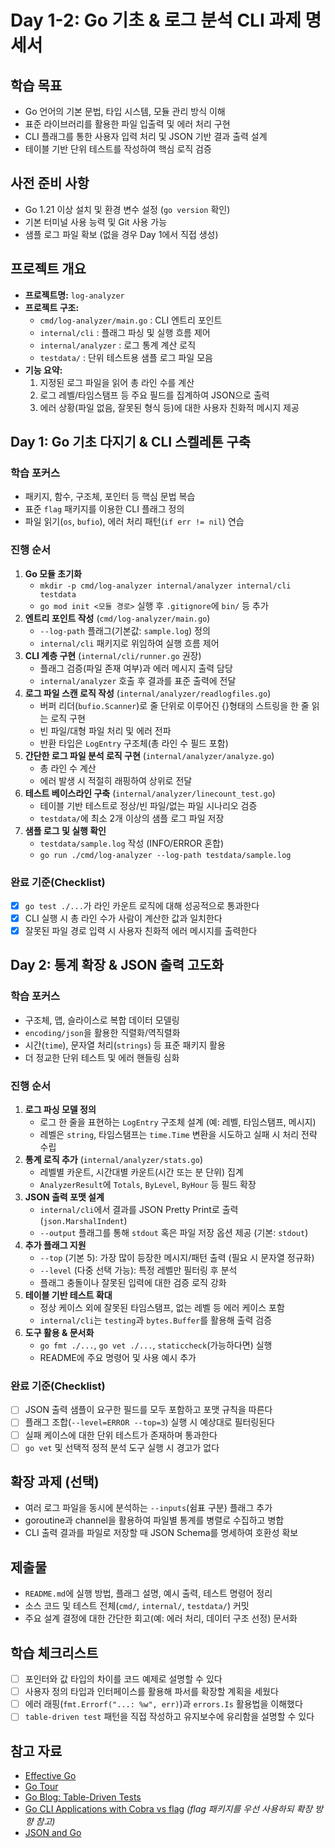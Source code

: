 # Day 1-2: Go 기초 & 로그 분석 CLI 과제 명세서

## 학습 목표
- Go 언어의 기본 문법, 타입 시스템, 모듈 관리 방식 이해
- 표준 라이브러리를 활용한 파일 입출력 및 에러 처리 구현
- CLI 플래그를 통한 사용자 입력 처리 및 JSON 기반 결과 출력 설계
- 테이블 기반 단위 테스트를 작성하여 핵심 로직 검증

## 사전 준비 사항
- Go 1.21 이상 설치 및 환경 변수 설정 (`go version` 확인)
- 기본 터미널 사용 능력 및 Git 사용 가능
- 샘플 로그 파일 확보 (없을 경우 Day 1에서 직접 생성)

## 프로젝트 개요
- **프로젝트명:** `log-analyzer`
- **프로젝트 구조:**
  - `cmd/log-analyzer/main.go` : CLI 엔트리 포인트
  - `internal/cli` : 플래그 파싱 및 실행 흐름 제어
  - `internal/analyzer` : 로그 통계 계산 로직
  - `testdata/` : 단위 테스트용 샘플 로그 파일 모음
- **기능 요약:**
  1. 지정된 로그 파일을 읽어 총 라인 수를 계산
  2. 로그 레벨/타임스탬프 등 주요 필드를 집계하여 JSON으로 출력
  3. 에러 상황(파일 없음, 잘못된 형식 등)에 대한 사용자 친화적 메시지 제공

## Day 1: Go 기초 다지기 & CLI 스켈레톤 구축
### 학습 포커스
- 패키지, 함수, 구조체, 포인터 등 핵심 문법 복습
- 표준 `flag` 패키지를 이용한 CLI 플래그 정의
- 파일 읽기(`os`, `bufio`), 에러 처리 패턴(`if err != nil`) 연습

### 진행 순서
1. **Go 모듈 초기화**
   - `mkdir -p cmd/log-analyzer internal/analyzer internal/cli testdata`
   - `go mod init <모듈 경로>` 실행 후 `.gitignore`에 `bin/` 등 추가
2. **엔트리 포인트 작성** (`cmd/log-analyzer/main.go`)
   - `--log-path` 플래그(기본값: `sample.log`) 정의
   - `internal/cli` 패키지로 위임하여 실행 흐름 제어
3. **CLI 계층 구현** (`internal/cli/runner.go` 권장)
   - 플래그 검증(파일 존재 여부)과 에러 메시지 출력 담당
   - `internal/analyzer` 호출 후 결과를 표준 출력에 전달
4. **로그 파일 스캔 로직 작성** (`internal/analyzer/readlogfiles.go`)
   - 버퍼 리더(`bufio.Scanner`)로 줄 단위로 이루어진 {}형태의 스트링을 한 줄  읽는 로직 구현
   - 빈 파일/대형 파일 처리 및 에러 전파
   - 반환 타입은 `LogEntry` 구조체(총 라인 수 필드 포함)
5. **간단한 로그 파일 분석 로직 구현** (`internal/analyzer/analyze.go`)
   - 총 라인 수 계산
   - 에러 발생 시 적절히 래핑하여 상위로 전달
6. **테스트 베이스라인 구축** (`internal/analyzer/linecount_test.go`)
   - 테이블 기반 테스트로 정상/빈 파일/없는 파일 시나리오 검증
   - `testdata/`에 최소 2개 이상의 샘플 로그 파일 저장
7. **샘플 로그 및 실행 확인**
   - `testdata/sample.log` 작성 (INFO/ERROR 혼합)
   - `go run ./cmd/log-analyzer --log-path testdata/sample.log`

### 완료 기준(Checklist)
- [x] `go test ./...`가 라인 카운트 로직에 대해 성공적으로 통과한다
- [x] CLI 실행 시 총 라인 수가 사람이 계산한 값과 일치한다
- [x] 잘못된 파일 경로 입력 시 사용자 친화적 에러 메시지를 출력한다

## Day 2: 통계 확장 & JSON 출력 고도화
### 학습 포커스
- 구조체, 맵, 슬라이스로 복합 데이터 모델링
- `encoding/json`을 활용한 직렬화/역직렬화
- 시간(`time`), 문자열 처리(`strings`) 등 표준 패키지 활용
- 더 정교한 단위 테스트 및 에러 핸들링 심화

### 진행 순서
1. **로그 파싱 모델 정의**
   - 로그 한 줄을 표현하는 `LogEntry` 구조체 설계 (예: 레벨, 타임스탬프, 메시지)
   - 레벨은 `string`, 타임스탬프는 `time.Time` 변환을 시도하고 실패 시 처리 전략 수립
2. **통계 로직 추가** (`internal/analyzer/stats.go`)
   - 레벨별 카운트, 시간대별 카운트(시간 또는 분 단위) 집계
   - `AnalyzerResult`에 `Totals`, `ByLevel`, `ByHour` 등 필드 확장
3. **JSON 출력 포맷 설계**
   - `internal/cli`에서 결과를 JSON Pretty Print로 출력 (`json.MarshalIndent`)
   - `--output` 플래그를 통해 `stdout` 혹은 파일 저장 옵션 제공 (기본: `stdout`)
4. **추가 플래그 지원**
   - `--top` (기본 5): 가장 많이 등장한 메시지/패턴 출력 (필요 시 문자열 정규화)
   - `--level` (다중 선택 가능): 특정 레벨만 필터링 후 분석
   - 플래그 충돌이나 잘못된 입력에 대한 검증 로직 강화
5. **테이블 기반 테스트 확대**
   - 정상 케이스 외에 잘못된 타임스탬프, 없는 레벨 등 에러 케이스 포함
   - `internal/cli`는 `testing`과 `bytes.Buffer`를 활용해 출력 검증
6. **도구 활용 & 문서화**
   - `go fmt ./...`, `go vet ./...`, `staticcheck`(가능하다면) 실행
   - README에 주요 명령어 및 사용 예시 추가

### 완료 기준(Checklist)
- [ ] JSON 출력 샘플이 요구한 필드를 모두 포함하고 포맷 규칙을 따른다
- [ ] 플래그 조합(`--level=ERROR --top=3`) 실행 시 예상대로 필터링된다
- [ ] 실패 케이스에 대한 단위 테스트가 존재하며 통과한다
- [ ] `go vet` 및 선택적 정적 분석 도구 실행 시 경고가 없다

## 확장 과제 (선택)
- 여러 로그 파일을 동시에 분석하는 `--inputs`(쉼표 구분) 플래그 추가
- goroutine과 channel을 활용하여 파일별 통계를 병렬로 수집하고 병합
- CLI 출력 결과를 파일로 저장할 때 JSON Schema를 명세하여 호환성 확보

## 제출물
- `README.md`에 실행 방법, 플래그 설명, 예시 출력, 테스트 명령어 정리
- 소스 코드 및 테스트 전체(`cmd/`, `internal/`, `testdata/`) 커밋
- 주요 설계 결정에 대한 간단한 회고(예: 에러 처리, 데이터 구조 선정) 문서화

## 학습 체크리스트
- [ ] 포인터와 값 타입의 차이를 코드 예제로 설명할 수 있다
- [ ] 사용자 정의 타입과 인터페이스를 활용해 파서를 확장할 계획을 세웠다
- [ ] 에러 래핑(`fmt.Errorf("...: %w", err)`)과 `errors.Is` 활용법을 이해했다
- [ ] `table-driven test` 패턴을 직접 작성하고 유지보수에 유리함을 설명할 수 있다

## 참고 자료
- [Effective Go](https://go.dev/doc/effective_go)
- [Go Tour](https://go.dev/tour/welcome/1)
- [Go Blog: Table-Driven Tests](https://go.dev/blog/table-driven-tests)
- [Go CLI Applications with Cobra vs flag](https://go.dev/blog/crosscompile) *(flag 패키지를 우선 사용하되 확장 방향 참고)*
- [JSON and Go](https://go.dev/blog/json)
